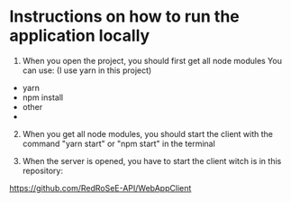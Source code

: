 # Instructions on how to run the application locally

1. When you open the project, you should first get all node modules You can use:
  (I use yarn in this project)
  - yarn
  - npm install
  - other
  - 
2. When you get all node modules, you should start the client with the command "yarn start" or "npm start" in the terminal

3. When the server is opened, you have to start the client witch is in this repository:

https://github.com/RedRoSeE-API/WebAppClient
